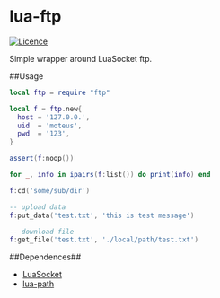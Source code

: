 lua-ftp
============
[![Licence](http://img.shields.io/badge/Licence-MIT-brightgreen.svg)](LICENCE.txt)

Simple wrapper around LuaSocket ftp.<br/>

##Usage

```Lua
local ftp = require "ftp"

local f = ftp.new{
  host = '127.0.0.',
  uid  = 'moteus',
  pwd  = '123',
}

assert(f:noop())

for _, info in ipairs(f:list()) do print(info) end

f:cd('some/sub/dir')

-- upload data
f:put_data('test.txt', 'this is test message')

-- download file
f:get_file('test.txt', './local/path/test.txt')

```

##Dependences##
* [LuaSocket](http://www.impa.br/~diego/software/luasocket)
* [lua-path](https://github.com/moteus/lua-path)
